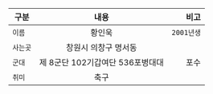 | 구분 | 내용 | 비고 |
|---|:---:|---:|
| `이름` | 황인욱 | `2001년생` |
| `사는곳` | 창원시 의창구 명서동 |  |
| `군대` | 제 8군단 102기갑여단 536포병대대 | 포수 |
| `취미` | 축구 |  |
